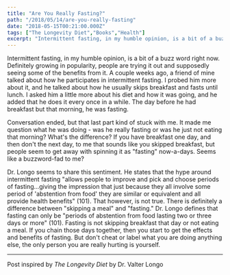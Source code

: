 ```yaml
---
title: "Are You Really Fasting?"
path: "/2018/05/14/are-you-really-fasting"
date: "2018-05-15T00:21:00.000Z"
tags: ["The Longevity Diet","Books","Health"]
excerpt: "Intermittent fasting, in my humble opinion, is a bit of a buzz word right now. Definitely growing in popularity, people are trying it out and supposedly seeing some of the benefits from it. A couple..."
---
```


Intermittent fasting, in my humble opinion, is a bit of a buzz word right now. Definitely growing in popularity, people are trying it out and supposedly seeing some of the benefits from it. A couple weeks ago, a friend of mine talked about how he participates in intermittent fasting. I probed him more about it, and he talked about how he usually skips breakfast and fasts until lunch. I asked him a little more about his diet and how it was going, and he added that he does it every once in a while. The day before he had breakfast but that morning, he was fasting.

Conversation ended, but that last part kind of stuck with me. It made me question what he was doing - was he really fasting or was he just not eating that morning? What's the difference? If you have breakfast one day, and then don't the next day, to me that sounds like you skipped breakfast, but people seem to get away with spinning it as "fasting" now-a-days. Seems like a buzzword-fad to me?

Dr. Longo seems to share this sentiment. He states that the hype around intermittent fasting "allows people to improve and pick and choose periods of fasting...giving the impression that just because they all involve some period of 'abstention from food' they are similar or equivalent and all provide health benefits" (101). That however, is not true. There is definitely a difference between "skipping a meal" and "fasting." Dr. Longo defines that fasting can only be "periods of abstention from food lasting two or  three days or more" (101). Fasting is not skipping breakfast that day or not eating a meal. If you chain those days together, then you start to get the effects and benefits of fasting. But don't cheat or label what you are doing anything else, the only person you are really hurting is yourself.

---

Post inspired by *The Longevity Diet* by Dr. Valter Longo
